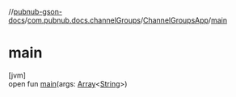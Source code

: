 //[pubnub-gson-docs](../../../index.md)/[com.pubnub.docs.channelGroups](../index.md)/[ChannelGroupsApp](index.md)/[main](main.md)

# main

[jvm]\
open fun [main](main.md)(args: [Array](https://kotlinlang.org/api/core/kotlin-stdlib/kotlin/-array/index.html)&lt;[String](https://docs.oracle.com/javase/8/docs/api/java/lang/String.html)&gt;)
